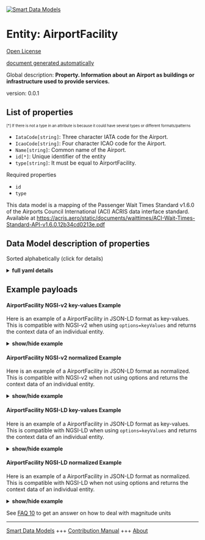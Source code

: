 <!-- 10-Header -->  
[![Smart Data Models](https://smartdatamodels.org/wp-content/uploads/2022/01/SmartDataModels_logo.png "Logo")](https://smartdatamodels.org)  
Entity: AirportFacility  
=======================<!-- /10-Header -->  
<!-- 15-License -->  
[Open License](https://github.com/smart-data-models//dataModel.ACRIS/blob/master/AirportFacility/LICENSE.md)  
[document generated automatically](https://docs.google.com/presentation/d/e/2PACX-1vTs-Ng5dIAwkg91oTTUdt8ua7woBXhPnwavZ0FxgR8BsAI_Ek3C5q97Nd94HS8KhP-r_quD4H0fgyt3/pub?start=false&loop=false&delayms=3000#slide=id.gb715ace035_0_60)  
<!-- /15-License -->  
<!-- 20-Description -->  
Global description: **Property. Information about an Airport as buildings or infrastructure used to provide services.**  
version: 0.0.1  
<!-- /20-Description -->  
<!-- 30-PropertiesList -->  

## List of properties  

<sup><sub>[*] If there is not a type in an attribute is because it could have several types or different formats/patterns</sub></sup>  
- `IataCode[string]`: Three character IATA code for the Airport.  - `IcaoCode[string]`: Four character ICAO code for the Airport.  - `Name[string]`: Common name of the Airport.  - `id[*]`: Unique identifier of the entity  - `type[string]`: It must be equal to AirportFacility.  <!-- /30-PropertiesList -->  
<!-- 35-RequiredProperties -->  
Required properties  
- `id`  - `type`  <!-- /35-RequiredProperties -->  
<!-- 40-RequiredProperties -->  
This data model is a mapping of the Passenger Wait Times Standard v1.6.0 of the Airports Council International (ACI) ACRIS data interface standard. Available at https://acris.aero/static/documents/waittimes/ACI-Wait-Times-Standard-API-v1.6.0.12b34cd0213e.pdf  
<!-- /40-RequiredProperties -->  
<!-- 50-DataModelHeader -->  
## Data Model description of properties  
Sorted alphabetically (click for details)  
<!-- /50-DataModelHeader -->  
<!-- 60-ModelYaml -->  
<details><summary><strong>full yaml details</strong></summary>    
```yaml  
AirportFacility:    
  description: Property. Information about an Airport as buildings or infrastructure used to provide services.    
  properties:    
    IataCode:    
      description: Three character IATA code for the Airport.    
      type: string    
      x-ngsi:    
        type: Property    
    IcaoCode:    
      description: Four character ICAO code for the Airport.    
      type: string    
      x-ngsi:    
        type: Property    
    Name:    
      description: Common name of the Airport.    
      type: string    
      x-ngsi:    
        type: Property    
    id:    
      anyOf:    
        - description: Identifier format of any NGSI entity    
          maxLength: 256    
          minLength: 1    
          pattern: ^[\w\-\.\{\}\$\+\*\[\]`|~^@!,:\\]+$    
          type: string    
          x-ngsi:    
            type: Property    
        - description: Identifier format of any NGSI entity    
          format: uri    
          type: string    
          x-ngsi:    
            type: Property    
      description: Unique identifier of the entity    
      x-ngsi:    
        type: Property    
    type:    
      description: It must be equal to AirportFacility.    
      enum:    
        - AirportFacility    
      type: string    
      x-ngsi:    
        type: Property    
  required:    
    - id    
    - type    
  type: object    
  x-derived-from: https://acris.aero/static/documents/waittimes/ACI-Wait-Times-API-Specification-v1.6.0.1c4ec122da9a.yaml    
  x-disclaimer: 'Redistribution and use in source and binary forms, with or without modification, are permitted  provided that the license conditions are met. Copyleft (c) 2022 Contributors to Smart Data Models Program'    
  x-license-url: https://github.com/smart-data-models/dataModel.ACRIS/blob/master/AirportFacility/LICENSE.md    
  x-model-schema: https://smart-data-models.github.io/dataModel.ACRIS/AirportFacility/schema.json    
  x-model-tags: ACRIS    
  x-version: 0.0.1    
```  
</details>    
<!-- /60-ModelYaml -->  
<!-- 70-MiddleNotes -->  
<!-- /70-MiddleNotes -->  
<!-- 80-Examples -->  
## Example payloads    
#### AirportFacility NGSI-v2 key-values Example    
Here is an example of a AirportFacility in JSON-LD format as key-values. This is compatible with NGSI-v2 when  using `options=keyValues` and returns the context data of an individual entity.  
<details><summary><strong>show/hide example</strong></summary>    
```json  
{  
    "id": "urn:ngsi-ld:AirportFacility:id:IUXP:30337114",  
    "type": "AirportFacility",  
    "IataCode": "BMA",  
    "IcaoCode": "ESSB",  
    "Name": "control"  
}  
```  
</details>  
#### AirportFacility NGSI-v2 normalized Example    
Here is an example of a AirportFacility in JSON-LD format as normalized. This is compatible with NGSI-v2 when not using options and returns the context data of an individual entity.  
<details><summary><strong>show/hide example</strong></summary>    
```json  
{  
    "id": "urn:ngsi-ld:AirportFacility:id:CJKH:90684356",  
    "type": "AirportFacility",  
    "IataCode": {  
        "type": "Text",  
        "value": "YYT."  
    },  
    "IcaoCode": {  
        "type": "Text",  
        "value": "LE"  
    },  
    "Name": {  
        "type": "Text",  
        "value": "control"  
    }  
}  
```  
</details>  
#### AirportFacility NGSI-LD key-values Example    
Here is an example of a AirportFacility in JSON-LD format as key-values. This is compatible with NGSI-LD when  using `options=keyValues` and returns the context data of an individual entity.  
<details><summary><strong>show/hide example</strong></summary>    
```json  
{  
    "id": "urn:ngsi-ld:AirportFacility:id:IUXP:30337114",  
    "type": "AirportFacility",  
    "IataCode": "BMA",  
    "IcaoCode": "ESSB",  
    "Name": "control",  
    "@context": [  
        "https://raw.githubusercontent.com/smart-data-models/dataModel.ACRIS/master/context.jsonld"  
    ]  
}  
```  
</details>  
#### AirportFacility NGSI-LD normalized Example    
Here is an example of a AirportFacility in JSON-LD format as normalized. This is compatible with NGSI-LD when not using options and returns the context data of an individual entity.  
<details><summary><strong>show/hide example</strong></summary>    
```json  
{  
    "id": "urn:ngsi-ld:AirportFacility:id:CJKH:90684356",  
    "type": "AirportFacility",  
    "IataCode": {  
        "type": "Property",  
        "value": "BMA"  
    },  
    "IcaoCode": {  
        "type": "Property",  
        "value": "ESSB"  
    },  
    "Name": {  
        "type": "Property",  
        "value": "control"  
    },  
    "@context": [  
        "https://raw.githubusercontent.com/smart-data-models/dataModel.ACRIS/master/context.jsonld"  
    ]  
}  
```  
</details><!-- /80-Examples -->  
<!-- 90-FooterNotes -->  
<!-- /90-FooterNotes -->  
<!-- 95-Units -->  
See [FAQ 10](https://smartdatamodels.org/index.php/faqs/) to get an answer on how to deal with magnitude units  
<!-- /95-Units -->  
<!-- 97-LastFooter -->  
---  
[Smart Data Models](https://smartdatamodels.org) +++ [Contribution Manual](https://bit.ly/contribution_manual) +++ [About](https://bit.ly/Introduction_SDM)<!-- /97-LastFooter -->  
